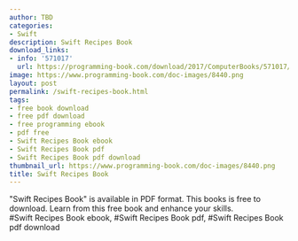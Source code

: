 ```yaml
---
author: TBD
categories:
- Swift
description: Swift Recipes Book
download_links:
- info: '571017'
  url: https://programming-book.com/download/2017/ComputerBooks/571017/Swift Recipes.pdf
image: https://www.programming-book.com/doc-images/8440.png
layout: post
permalink: /swift-recipes-book.html
tags:
- free book download
- free pdf download
- free programming ebook
- pdf free
- Swift Recipes Book ebook
- Swift Recipes Book pdf
- Swift Recipes Book pdf download
thumbnail_url: https://www.programming-book.com/doc-images/8440.png
title: Swift Recipes Book
---
```


 
<div class="item-desc text-justify">
  "Swift Recipes Book" is available in PDF format. This books is free to download. Learn from this free book and enhance your skills.
  <br>
  #Swift Recipes Book ebook, #Swift Recipes Book pdf, #Swift Recipes Book pdf download
</div>